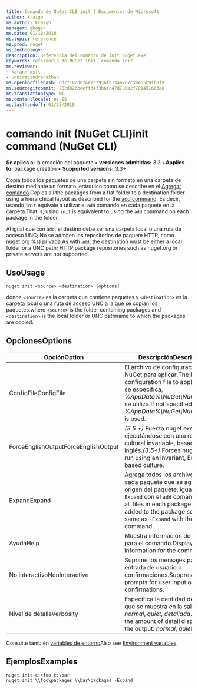 ```yaml
---
title: Comando de NuGet CLI init | Documentos de Microsoft
author: kraigb
ms.author: kraigb
manager: ghogen
ms.date: 01/18/2018
ms.topic: reference
ms.prod: nuget
ms.technology: 
description: Referencia del comando de init nuget.exe
keywords: referencia de NuGet init, comando init
ms.reviewer:
- karann-msft
- unniravindranathan
ms.openlocfilehash: 6d7710cd024e2c2956fb73aa767c3be55b9fb0f9
ms.sourcegitcommit: 262d026beeffd4f3b6fc47d780a2f701451663a8
ms.translationtype: MT
ms.contentlocale: es-ES
ms.lasthandoff: 01/25/2018
---
```

# <a name="init-command-nuget-cli"></a><span data-ttu-id="b7439-104">comando init (NuGet CLI)</span><span class="sxs-lookup"><span data-stu-id="b7439-104">init command (NuGet CLI)</span></span>

<span data-ttu-id="b7439-105">**Se aplica a:** la creación del paquete &bullet; **versiones admitidas:** 3.3 +</span><span class="sxs-lookup"><span data-stu-id="b7439-105">**Applies to:** package creation &bullet; **Supported versions:** 3.3+</span></span>

<span data-ttu-id="b7439-106">Copia todos los paquetes de una carpeta sin formato en una carpeta de destino mediante un formato jerárquico como se describe en el [Agregar comando](cli-ref-add.md).</span><span class="sxs-lookup"><span data-stu-id="b7439-106">Copies all the packages from a flat folder to a destination folder using a hierarchical layout as described for the [add command](cli-ref-add.md).</span></span> <span data-ttu-id="b7439-107">Es decir, usando `init` equivale a utilizar el `add` comando en cada paquete en la carpeta.</span><span class="sxs-lookup"><span data-stu-id="b7439-107">That is, using `init` is equivalent to using the `add` command on each package in the folder.</span></span>

<span data-ttu-id="b7439-108">Al igual que con `add`, el destino debe ser una carpeta local o una ruta de acceso UNC; No se admiten los repositorios de paquete HTTP, como nuget.org %s) privada.</span><span class="sxs-lookup"><span data-stu-id="b7439-108">As with `add`, the destination must be either a local folder or a UNC path; HTTP package repositories such as nuget.org or private servers are not supported.</span></span>

## <a name="usage"></a><span data-ttu-id="b7439-109">Uso</span><span class="sxs-lookup"><span data-stu-id="b7439-109">Usage</span></span>

```cli
nuget init <source> <destination> [options]
```

<span data-ttu-id="b7439-110">donde `<source>` es la carpeta que contiene paquetes y `<destination>` es la carpeta local o una ruta de acceso UNC a la que se copian los paquetes.</span><span class="sxs-lookup"><span data-stu-id="b7439-110">where `<source>` is the folder containing packages and `<destination>` is the local folder or UNC pathname to which the packages are copied.</span></span>

## <a name="options"></a><span data-ttu-id="b7439-111">Opciones</span><span class="sxs-lookup"><span data-stu-id="b7439-111">Options</span></span>

| <span data-ttu-id="b7439-112">Opción</span><span class="sxs-lookup"><span data-stu-id="b7439-112">Option</span></span> | <span data-ttu-id="b7439-113">Descripción</span><span class="sxs-lookup"><span data-stu-id="b7439-113">Description</span></span> |
| --- | --- |
| <span data-ttu-id="b7439-114">ConfigFile</span><span class="sxs-lookup"><span data-stu-id="b7439-114">ConfigFile</span></span> | <span data-ttu-id="b7439-115">El archivo de configuración de NuGet para aplicar.</span><span class="sxs-lookup"><span data-stu-id="b7439-115">The NuGet configuration file to apply.</span></span> <span data-ttu-id="b7439-116">Si no se especifica, *%AppData%\NuGet\NuGet.Config* se utiliza.</span><span class="sxs-lookup"><span data-stu-id="b7439-116">If not specified, *%AppData%\NuGet\NuGet.Config* is used.</span></span> |
| <span data-ttu-id="b7439-117">ForceEnglishOutput</span><span class="sxs-lookup"><span data-stu-id="b7439-117">ForceEnglishOutput</span></span> | <span data-ttu-id="b7439-118">*(3.5 +)*  Fuerza nuget.exe ejecutándose con una referencia cultural invariable, basados en el inglés.</span><span class="sxs-lookup"><span data-stu-id="b7439-118">*(3.5+)* Forces nuget.exe to run using an invariant, English-based culture.</span></span> |
| <span data-ttu-id="b7439-119">Expand</span><span class="sxs-lookup"><span data-stu-id="b7439-119">Expand</span></span> | <span data-ttu-id="b7439-120">Agrega todos los archivos de cada paquete que se agrega al origen del paquete; igual que `-Expand` con el `add` comando.</span><span class="sxs-lookup"><span data-stu-id="b7439-120">Adds all files in each package that's added to the package source; same as `-Expand` with the `add` command.</span></span> |
| <span data-ttu-id="b7439-121">Ayuda</span><span class="sxs-lookup"><span data-stu-id="b7439-121">Help</span></span> | <span data-ttu-id="b7439-122">Muestra información de ayuda para el comando.</span><span class="sxs-lookup"><span data-stu-id="b7439-122">Displays help information for the command.</span></span> |
| <span data-ttu-id="b7439-123">No interactivo</span><span class="sxs-lookup"><span data-stu-id="b7439-123">NonInteractive</span></span> | <span data-ttu-id="b7439-124">Suprime los mensajes para la entrada de usuario o confirmaciones.</span><span class="sxs-lookup"><span data-stu-id="b7439-124">Suppresses prompts for user input or confirmations.</span></span> |
| <span data-ttu-id="b7439-125">Nivel de detalle</span><span class="sxs-lookup"><span data-stu-id="b7439-125">Verbosity</span></span> | <span data-ttu-id="b7439-126">Especifica la cantidad de detalle que se muestra en la salida: *normal*, *quiet*, *detallada*.</span><span class="sxs-lookup"><span data-stu-id="b7439-126">Specifies the amount of detail displayed in the output: *normal*, *quiet*, *detailed*.</span></span> |

<span data-ttu-id="b7439-127">Consulte también [variables de entorno](cli-ref-environment-variables.md)</span><span class="sxs-lookup"><span data-stu-id="b7439-127">Also see [Environment variables](cli-ref-environment-variables.md)</span></span>

## <a name="examples"></a><span data-ttu-id="b7439-128">Ejemplos</span><span class="sxs-lookup"><span data-stu-id="b7439-128">Examples</span></span>

```cli
nuget init c:\foo c:\bar
nuget init \\foo\packages \\bar\packages -Expand
```
